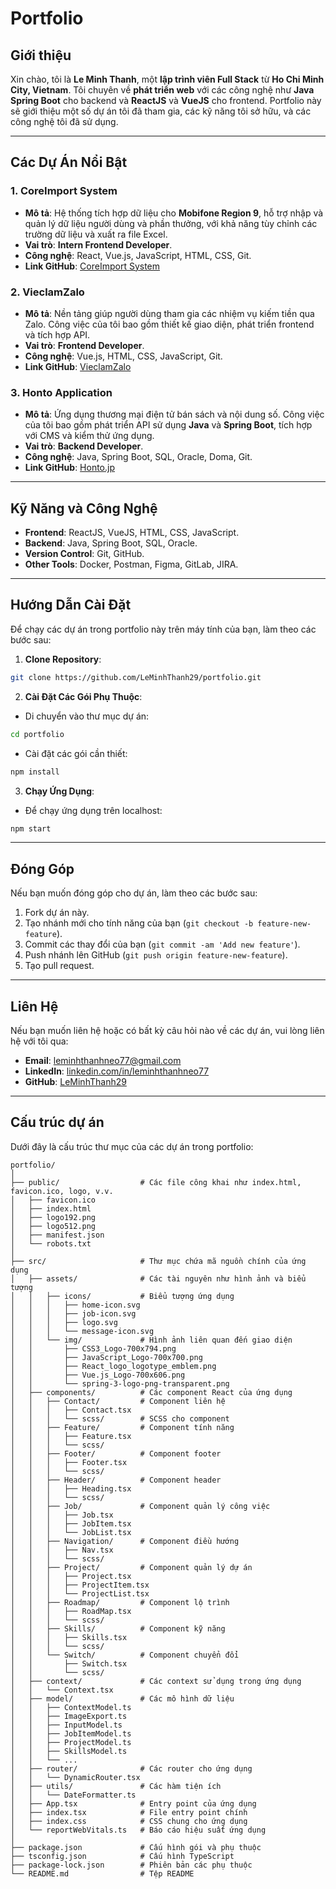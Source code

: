 # Portfolio

## Giới thiệu

Xin chào, tôi là **Le Minh Thanh**, một **lập trình viên Full Stack** từ **Ho Chi Minh City, Vietnam**. Tôi chuyên về **phát triển web** với các công nghệ như **Java Spring Boot** cho backend và **ReactJS** và **VueJS** cho frontend. Portfolio này sẽ giới thiệu một số dự án tôi đã tham gia, các kỹ năng tôi sở hữu, và các công nghệ tôi đã sử dụng.

---

## Các Dự Án Nổi Bật

### 1. **CoreImport System**
   - **Mô tả**: Hệ thống tích hợp dữ liệu cho **Mobifone Region 9**, hỗ trợ nhập và quản lý dữ liệu người dùng và phần thưởng, với khả năng tùy chỉnh các trường dữ liệu và xuất ra file Excel.
   - **Vai trò**: **Intern Frontend Developer**.
   - **Công nghệ**: React, Vue.js, JavaScript, HTML, CSS, Git.
   - **Link GitHub**: [CoreImport System](https://github.com/LeMinhThanh29/CoreImport)

### 2. **VieclamZalo**
   - **Mô tả**: Nền tảng giúp người dùng tham gia các nhiệm vụ kiếm tiền qua Zalo. Công việc của tôi bao gồm thiết kế giao diện, phát triển frontend và tích hợp API.
   - **Vai trò**: **Frontend Developer**.
   - **Công nghệ**: Vue.js, HTML, CSS, JavaScript, Git.
   - **Link GitHub**: [VieclamZalo](https://github.com/webstudio/ecommerce-platform)

### 3. **Honto Application**
   - **Mô tả**: Ứng dụng thương mại điện tử bán sách và nội dung số. Công việc của tôi bao gồm phát triển API sử dụng **Java** và **Spring Boot**, tích hợp với CMS và kiểm thử ứng dụng.
   - **Vai trò**: **Backend Developer**.
   - **Công nghệ**: Java, Spring Boot, SQL, Oracle, Doma, Git.
   - **Link GitHub**: [Honto.jp](https://honto.jp/)

---

## Kỹ Năng và Công Nghệ

- **Frontend**: ReactJS, VueJS, HTML, CSS, JavaScript.
- **Backend**: Java, Spring Boot, SQL, Oracle.
- **Version Control**: Git, GitHub.
- **Other Tools**: Docker, Postman, Figma, GitLab, JIRA.

---

## Hướng Dẫn Cài Đặt

Để chạy các dự án trong portfolio này trên máy tính của bạn, làm theo các bước sau:

1. **Clone Repository**:

```bash
git clone https://github.com/LeMinhThanh29/portfolio.git
```

2. **Cài Đặt Các Gói Phụ Thuộc**:

- Di chuyển vào thư mục dự án:

```bash
cd portfolio
```

- Cài đặt các gói cần thiết:

```bash
npm install
```

3. **Chạy Ứng Dụng**:

- Để chạy ứng dụng trên localhost:

```bash
npm start
```

---

## Đóng Góp

Nếu bạn muốn đóng góp cho dự án, làm theo các bước sau:

1. Fork dự án này.
2. Tạo nhánh mới cho tính năng của bạn (`git checkout -b feature-new-feature`).
3. Commit các thay đổi của bạn (`git commit -am 'Add new feature'`).
4. Push nhánh lên GitHub (`git push origin feature-new-feature`).
5. Tạo pull request.

---

## Liên Hệ

Nếu bạn muốn liên hệ hoặc có bất kỳ câu hỏi nào về các dự án, vui lòng liên hệ với tôi qua:

- **Email**: [leminhthanhneo77@gmail.com](mailto:leminhthanhneo77@gmail.com)
- **LinkedIn**: [linkedin.com/in/leminhthanhneo77](https://www.linkedin.com/in/leminhthanhneo77)
- **GitHub**: [LeMinhThanh29](https://github.com/LeMinhThanh29)

---

## Cấu trúc dự án

Dưới đây là cấu trúc thư mục của các dự án trong portfolio:

```
portfolio/
│
├── public/                  # Các file công khai như index.html, favicon.ico, logo, v.v.
│   ├── favicon.ico
│   ├── index.html
│   ├── logo192.png
│   ├── logo512.png
│   ├── manifest.json
│   └── robots.txt
│
├── src/                     # Thư mục chứa mã nguồn chính của ứng dụng
│   ├── assets/              # Các tài nguyên như hình ảnh và biểu tượng
│   │   ├── icons/           # Biểu tượng ứng dụng
│   │   │   ├── home-icon.svg
│   │   │   ├── job-icon.svg
│   │   │   ├── logo.svg
│   │   │   └── message-icon.svg
│   │   └── img/             # Hình ảnh liên quan đến giao diện
│   │       ├── CSS3_Logo-700x794.png
│   │       ├── JavaScript_Logo-700x700.png
│   │       ├── React_logo_logotype_emblem.png
│   │       ├── Vue.js_Logo-700x606.png
│   │       └── spring-3-logo-png-transparent.png
│   ├── components/          # Các component React của ứng dụng
│   │   ├── Contact/         # Component liên hệ
│   │   │   ├── Contact.tsx
│   │   │   └── scss/        # SCSS cho component
│   │   ├── Feature/         # Component tính năng
│   │   │   ├── Feature.tsx
│   │   │   └── scss/
│   │   ├── Footer/          # Component footer
│   │   │   ├── Footer.tsx
│   │   │   └── scss/
│   │   ├── Header/          # Component header
│   │   │   ├── Heading.tsx
│   │   │   └── scss/
│   │   ├── Job/             # Component quản lý công việc
│   │   │   ├── Job.tsx
│   │   │   ├── JobItem.tsx
│   │   │   └── JobList.tsx
│   │   ├── Navigation/      # Component điều hướng
│   │   │   ├── Nav.tsx
│   │   │   └── scss/
│   │   ├── Project/         # Component quản lý dự án
│   │   │   ├── Project.tsx
│   │   │   ├── ProjectItem.tsx
│   │   │   └── ProjectList.tsx
│   │   ├── Roadmap/         # Component lộ trình
│   │   │   ├── RoadMap.tsx
│   │   │   └── scss/
│   │   ├── Skills/          # Component kỹ năng
│   │   │   ├── Skills.tsx
│   │   │   └── scss/
│   │   └── Switch/          # Component chuyển đổi
│   │       ├── Switch.tsx
│   │       └── scss/
│   ├── context/             # Các context sử dụng trong ứng dụng
│   │   └── Context.tsx
│   ├── model/               # Các mô hình dữ liệu
│   │   ├── ContextModel.ts
│   │   ├── ImageExport.ts
│   │   ├── InputModel.ts
│   │   ├── JobItemModel.ts
│   │   ├── ProjectModel.ts
│   │   ├── SkillsModel.ts
│   │   └── ...
│   ├── router/              # Các router cho ứng dụng
│   │   └── DynamicRouter.tsx
│   ├── utils/               # Các hàm tiện ích
│   │   └── DateFormatter.ts
│   ├── App.tsx              # Entry point của ứng dụng
│   ├── index.tsx            # File entry point chính
│   ├── index.css            # CSS chung cho ứng dụng
│   └── reportWebVitals.ts   # Báo cáo hiệu suất ứng dụng
│
├── package.json             # Cấu hình gói và phụ thuộc
├── tsconfig.json            # Cấu hình TypeScript
├── package-lock.json        # Phiên bản các phụ thuộc
└── README.md                # Tệp README

```

